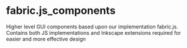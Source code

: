 fabric.js_components
====================

Higher level GUI components based upon our implementation fabric.js. Contains both JS implementations and Inkscape extensions required for easier and more effective design
